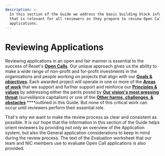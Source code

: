 ```yaml
---
description: >-
  In this section of the Guide we address the basic building block information
  that is relevant for all reviewers as they prepare to review Open Call
  applications.
---
```


# Reviewing Applications

Reviewing applications in an open and fair manner is essential to the success of Reset's [**Open Calls**](https://www.reset.tech/open-calls). Our unique approach gives us the ability to make a wide range of non-profit and for-profit investments in the organisations and people working on projects that align with our [**Goals & objectives**](../../introduction/goals-objectives.md). Each awarded project will operate in one or more of the [**Areas of work**](https://guide.reset.tech/introduction/goals-objectives#areas-of-work) that we support and further support and reinforce our [**Principles & values**](https://app.gitbook.com/@resetnetwork/s/guide/~/drafts/-MEUvywkmho7U8UoyC9g/introduction/principles-values) by addressing either the perils posed by [**Our vision's most pressing threat**](https://guide.reset.tech/introduction/how-we-see-the-world#our-visions-most-pressing-threat) \(surveillance capitalism\) or one of the [**Other harms, challenges, & obstacles**](https://guide.reset.tech/introduction/how-we-see-the-world#other-harms-challenges-and-obstacles) ****outlined in this Guide. But none of this critical work can occur until reviewers perform their essential role. 

That's why we want to make the review process as clear and consistent as possible. It is our hope that the information in this section of the Guide helps orient reviewers by providing not only an overview of the Application system, but also the General application considerations to keep in mind during the review process. The text of the Evaluation worksheet that our team and NIC members use to evaluate Open Call applications is also provided.






